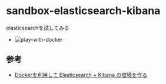 # sandbox-elasticsearch-kibana

elasticsearchを試してみる

- ![play-with-docker](http://play-with-docker.com/?stack=https://raw.githubusercontent.com/szk213/sandbox-elasticsearch-kibana/master/docker-compose.yml)

## 参考

- [Dockerを利用して Elasticsearch + Kibana の環境を作る](https://qiita.com/akym03/items/f981a35a95598d7ab97b)
